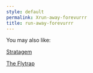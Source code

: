 ```yaml
---
style: default
permalink: Xrun-away-forevurrr
title: run-away-forevurrr
---
```

You may also like:

[Stratagem](http://scp-wiki.net/stratagem)

[The Flytrap](http://scp-wiki.net/the-flytrap)
